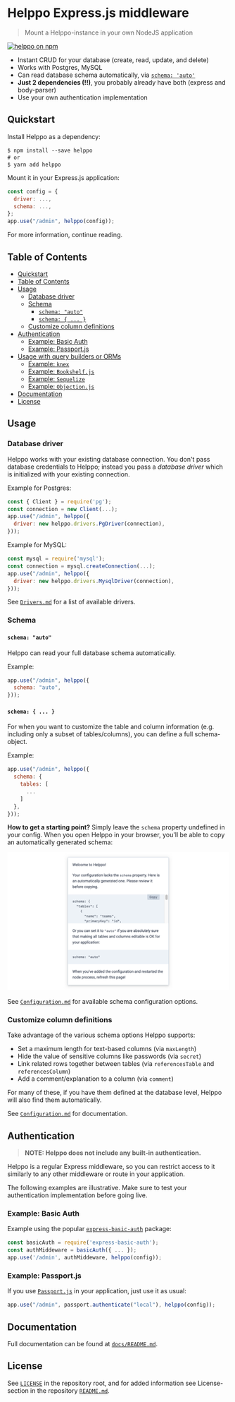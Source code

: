 # Helppo Express.js middleware

> Mount a Helppo-instance in your own NodeJS application

<a href="https://www.npmjs.com/package/helppo"><img src="https://img.shields.io/badge/npm-helppo-blue" alt="helppo on npm" /></a>

- Instant CRUD for your database (create, read, update, and delete)
- Works with Postgres, MySQL
- Can read database schema automatically, via [`schema: 'auto'`](./docs/Configuration.md#schema)
- **Just 2 dependencies (!!)**, you probably already have both (express and body-parser)
- Use your own authentication implementation

## Quickstart

Install Helppo as a dependency:

```shell
$ npm install --save helppo
# or
$ yarn add helppo
```

Mount it in your Express.js application:

```js
const config = {
  driver: ...,
  schema: ...,
};
app.use("/admin", helppo(config));
```

For more information, continue reading.

## Table of Contents

<!-- hohhoijaa -->

- [Quickstart](#quickstart)
- [Table of Contents](#table-of-contents)
- [Usage](#usage)
  - [Database driver](#database-driver)
  - [Schema](#schema)
    - [`schema: "auto"`](#schema-auto)
    - [`schema: { ... }`](#schema---)
  - [Customize column definitions](#customize-column-definitions)
- [Authentication](#authentication)
  - [Example: Basic Auth](#example-basic-auth)
  - [Example: Passport.js](#example-passportjs)
- [Usage with query builders or ORMs](#usage-with-query-builders-or-orms)
  - [Example: `knex`](#example-knex)
  - [Example: `Bookshelf.js`](#example-bookshelfjs)
  - [Example: `Sequelize`](#example-sequelize)
  - [Example: `Objection.js`](#example-objectionjs)
- [Documentation](#documentation)
- [License](#license)

<!-- /hohhoijaa -->

## Usage

### Database driver

Helppo works with your existing database connection. You don't pass database credentials to Helppo; instead you pass a _database driver_ which is initialized with your existing connection.

Example for Postgres:

```js
const { Client } = require('pg');
const connection = new Client(...);
app.use("/admin", helppo({
  driver: new helppo.drivers.PgDriver(connection),
}));
```

Example for MySQL:

```js
const mysql = require('mysql');
const connection = mysql.createConnection(...);
app.use("/admin", helppo({
  driver: new helppo.drivers.MysqlDriver(connection),
}));
```

See [`Drivers.md`](./Drivers.md#available-drivers) for a list of available drivers.

### Schema

#### `schema: "auto"`

Helppo can read your full database schema automatically.

Example:

```js
app.use("/admin", helppo({
  schema: "auto",
}));
```

#### `schema: { ... }`

For when you want to customize the table and column information (e.g. including only a subset of tables/columns), you can define a full schema-object.

Example:

```js
app.use("/admin", helppo({
  schema: {
    tables: [
      ...
    ]
  },
}));
```

**How to get a starting point?** Simply leave the `schema` property undefined in your config. When you open Helppo in your browser, you'll be able to copy an automatically generated schema:

![Screenshot of Helppo Welcome-page](./screenshots/auto_generated_schema.png)

See [`Configuration.md`](./Configuration.md#schema-configuration) for available schema configuration options.

### Customize column definitions

Take advantage of the various schema options Helppo supports:

- Set a maximum length for text-based columns (via `maxLength`)
- Hide the value of sensitive columns like passwords (via `secret`)
- Link related rows together between tables (via `referencesTable` and `referencesColumn`)
- Add a comment/explanation to a column (via `comment`)

For many of these, if you have them defined at the database level, Helppo will also find them automatically.

See [`Configuration.md`](./Configuration.md#schema-configuration) for documentation.

## Authentication

> **NOTE: Helppo does not include any built-in authentication.**

Helppo is a regular Express middleware, so you can restrict access to it similarly to any other middleware or route in your application.

The following examples are illustrative. Make sure to test your authentication implementation before going live.

### Example: Basic Auth

Example using the popular [`express-basic-auth`](https://www.npmjs.com/package/express-basic-auth) package:

```js
const basicAuth = require('express-basic-auth');
const authMiddeware = basicAuth({ ... });
app.use('/admin', authMiddeware, helppo(config));
```

### Example: Passport.js

If you use [`Passport.js`](https://www.npmjs.com/package/passport) in your application, just use it as usual:

```js
app.use("/admin", passport.authenticate("local"), helppo(config));
```

## Documentation

Full documentation can be found at [`docs/README.md`](./README.md).

## License

See [`LICENSE`](../LICENSE.md) in the repository root, and for added information see License-section in the repository [`README.md`](../README.md).

